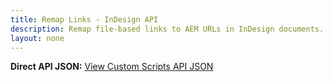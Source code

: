 ```yaml
---
title: Remap Links - InDesign API
description: Remap file-based links to AEM URLs in InDesign documents.
layout: none
---
```


<RedoclyAPIBlock src="/firefly-services/docs/indesign/remaplinksapi.json" width="600px" disableSidebar hideTryItPanel scrollYOffset={64} generateCodeSamples="languages: [{lang: 'curl'}]" /> 


<p><strong>Direct API JSON:</strong> <a href="/indesign/remaplinksapi.json" target="_blank">View Custom Scripts API JSON</a></p>